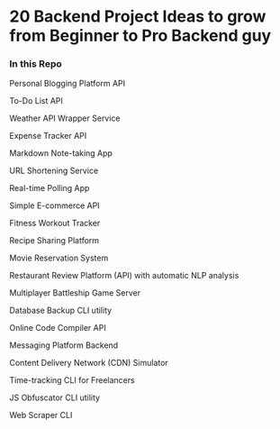 
# 20 Backend Project Ideas to grow from Beginner to Pro Backend guy 

### In this Repo 

Personal Blogging Platform API

To-Do List API

Weather API Wrapper Service

Expense Tracker API

Markdown Note-taking App

URL Shortening Service

Real-time Polling App

Simple E-commerce API

Fitness Workout Tracker

Recipe Sharing Platform

Movie Reservation System

Restaurant Review Platform (API) with automatic NLP analysis

Multiplayer Battleship Game Server

Database Backup CLI utility

Online Code Compiler API

Messaging Platform Backend

Content Delivery Network (CDN) Simulator

Time-tracking CLI for Freelancers

JS Obfuscator CLI utility

Web Scraper CLI
